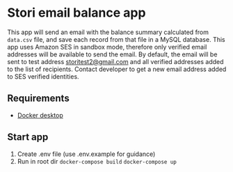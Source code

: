 # Stori email balance app

This app will send an email with the balance summary calculated from `data.csv` file, and save each record from that file in a MySQL database.
This app uses Amazon SES in sandbox mode, therefore only verified email addresses will be available to send the email. By default, the email will be sent to test address storitest2@gmail.com and all verified addresses added to the list of recipients.
Contact developer to get a new email address added to SES verified identities.

## Requirements

- [Docker desktop](https://docs.docker.com/desktop/)

## Start app

1. Create .env file (use .env.example for guidance)
2. Run in root dir
   `docker-compose build`
   `docker-compose up`
